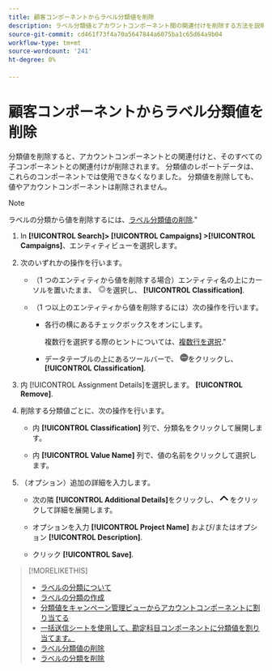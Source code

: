 ```yaml
---
title: 顧客コンポーネントからラベル分類値を削除
description: ラベル分類値とアカウントコンポーネント間の関連付けを削除する方法を説明します。
source-git-commit: cd461f73f4a70a5647844a6075ba1c65d64a9b04
workflow-type: tm+mt
source-wordcount: '241'
ht-degree: 0%

---
```


# 顧客コンポーネントからラベル分類値を削除

分類値を削除すると、アカウントコンポーネントとの関連付けと、そのすべての子コンポーネントとの関連付けが削除されます。 分類値のレポートデータは、これらのコンポーネントでは使用できなくなりました。 分類値を削除しても、値やアカウントコンポーネントは削除されません。

>[!NOTE]
>
>ラベルの分類から値を削除するには、[ラベル分類値の削除](classification-values-delete.md).&quot;

1. In **[!UICONTROL Search]> [!UICONTROL Campaigns] >[!UICONTROL Campaigns]**、エンティティビューを選択します。

1. 次のいずれかの操作を行います。

   * （1 つのエンティティから値を削除する場合）エンティティ名の上にカーソルを置いたまま、 ![メニューボタン](/help/search-social-commerce/assets/arrow-dropdown-menu.png "メニューボタン")を選択し、 **[!UICONTROL Classification]**.

   * （1 つ以上のエンティティから値を削除するには）次の操作を行います。

      * 各行の横にあるチェックボックスをオンにします。

         複数行を選択する際のヒントについては、[複数行を選択](/help/search-social-commerce/common-tasks/navigation-editing-selection/multiple-rows-select.md).&quot;

      * データテーブルの上にあるツールバーで、 ![詳細](/help/search-social-commerce/assets/more.png "詳細")をクリックし、 **[!UICONTROL Classification]**.

1. 内 [!UICONTROL Assignment Details]を選択します。 **[!UICONTROL Remove]**.

1. 削除する分類値ごとに、次の操作を行います。

   * 内 **[!UICONTROL Classification]** 列で、分類名をクリックして展開します。

   * 内 **[!UICONTROL Value Name]** 列で、値の名前をクリックして選択します。

1. （オプション）追加の詳細を入力します。

   * 次の隣 **[!UICONTROL Additional Details]**&#x200B;をクリックし、 ![開く](/help/search-social-commerce/assets/chevron-up.png "開く") をクリックして詳細を展開します。

   * オプションを入力 **[!UICONTROL Project Name]** および/またはオプション **[!UICONTROL Description]**.

   * クリック **[!UICONTROL Save]**.

>[!MORELIKETHIS]
>
>* [ラベルの分類について](classification-about.md)
>* [ラベルの分類の作成](classification-create.md)
>* [分類値をキャンペーン管理ビューからアカウントコンポーネントに割り当てる](classification-values-assign-campaign-management.md)
>* [一括送信シートを使用して、勘定科目コンポーネントに分類値を割り当てます。](classification-values-assign-bulksheets.md)
>* [ラベル分類値の削除](classification-values-delete.md)
>* [ラベルの分類を削除](classification-delete.md)

